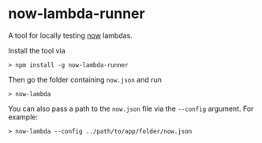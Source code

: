# now-lambda-runner

A tool for locally testing [now](https://zeit.co/now) lambdas.

Install the tool via

```
> npm install -g now-lambda-runner
```

Then go the folder containing `now.json` and run

```
> now-lambda
```

You can also pass a path to the `now.json` file via the `--config` argument. For example:

```
> now-lambda --config ../path/to/app/folder/now.json
```

